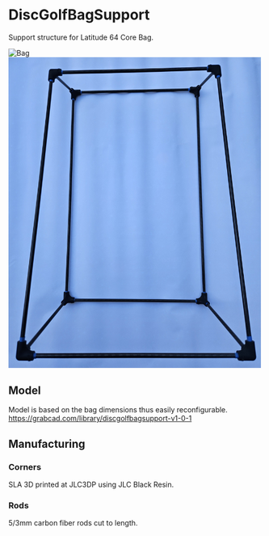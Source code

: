 # DiscGolfBagSupport

Support structure for Latitude 64 Core Bag.

<img src="Media\Bag.jpg" alt="Bag" style="width: 500px;"/><img src="Media\Support.jpg" alt="Support" style="width: 500px;"/>

## Model
Model is based on the bag dimensions thus easily reconfigurable.<br>
https://grabcad.com/library/discgolfbagsupport-v1-0-1

## Manufacturing
### Corners
SLA 3D printed at JLC3DP using JLC Black Resin.
### Rods
5/3mm carbon fiber rods cut to length.
